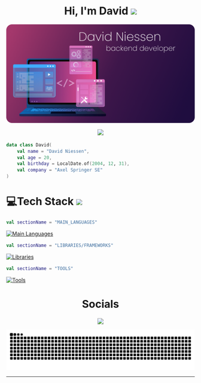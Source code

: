 <h1 align="center"> Hi, I'm David <a href="#"><img src = "https://raw.githubusercontent.com/MartinHeinz/MartinHeinz/master/wave.gif" width = 30px><a/></h1>

<a href="#"><img src="https://github.com/DavidNiessen/DavidNiessen/blob/master/assets/img/banner.png"/></a>

<p align="center">
	<a href="#">
		<img src="https://readme-typing-svg.demolab.com?font=Fira+Code&size=28&pause=1000&width=435&lines=Backend+Developer;Kotlin+%7C+Java;Spring+Framework&center=true">
	</a>
</p>

```kt
data class David(
	val name = "David Niessen",
	val age = 20,
	val birthday = LocalDate.of(2004, 12, 31),
	val company = "Axel Springer SE"
)
```

# 💻Tech Stack <a href="#"><img src = "https://media2.giphy.com/media/QssGEmpkyEOhBCb7e1/giphy.gif?cid=ecf05e47a0n3gi1bfqntqmob8g9aid1oyj2wr3ds3mg700bl&rid=giphy.gif" width = 32px></a>

<!-- https://skillicons.dev -->
```kt
val sectionName = "MAIN_LANGUAGES"
```
[![Main Languages](https://skillicons.dev/icons?i=kotlin,java,js,ts,html,css)](#)
```kt
val sectionName = "LIBRARIES/FRAMEWORKS"
```
[![Libraries](https://skillicons.dev/icons?i=spring,hibernate,react,redux,mongodb,mysql,postgres,sqlite,elasticsearch,sass)](#)
```kt
val sectionName = "TOOLS"
```
[![Tools](https://skillicons.dev/icons?i=idea,phpstorm,aws,cloudflare,git,github,githubactions,jenkins,gradle,maven,npm,pnpm,vite,nginx)](#)

<div align="center">
  <h1><b>Socials</b></h1>
  </div>
<p align="center">
<a href="https://discord.skillcode.dev" target="_blank"><img align="center" src="https://skillicons.dev/icons?i=discord" /></a>
	
<p>
<p align="center">
  <!-- https://platane.me/snk/ -->
  <a href="#"><img src="https://github.com/DavidNiessen/DavidNiessen/blob/output/github-contribution-grid-snake-dark.svg" alt="snake"></a>

</p>

---
